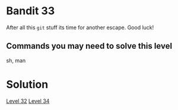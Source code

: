 <html>
<h1>Bandit 33</h1>

<p>After all this <code class="language-plaintext highlighter-rouge">git</code> stuff its time for another escape. Good luck!</p>

<h2 id="commands-you-may-need-to-solve-this-level">Commands you may need to solve this level</h2>
<p>sh, man</p>

<h1>Solution</h1>

<a href="bandit/tasks/bandit32.md">Level 32</a>
<a href="bandit/tasks/bandit34.md">Level 34</a>
</html>

